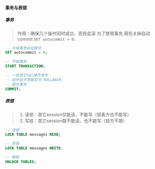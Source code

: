 #### 事务与表锁

##### 事务
> 作用：确保几个操作同时成功，否则会滚
> 为了使用事务,需先关掉自动commit `SET autocommit = 0;`

```sql
-- 关掉事务自动提交
SET autocommit = 0;

-- 开始事务
START TRANSACTION;

-- 一些其它sql操作语句
-- 如中途不想提交可 ROLLBACK;
-- 提交事务
COMMIT;
```


##### 表锁
> 1. 读锁：其它session仅能读，不能写（锁表方也不能写）
> 2. 写锁：其它session既不能读、也不能写（锁方不限）

```sql
-- 读锁
LOCK TABLE messages READ;

-- 写锁
LOCK TABLE messages WRITE;

-- 解锁
UNLOCK TABLES;
```



